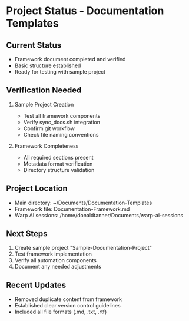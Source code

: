 # Project Status - Documentation Templates

## Current Status
- Framework document completed and verified
- Basic structure established
- Ready for testing with sample project

## Verification Needed
1. Sample Project Creation
   - Test all framework components
   - Verify sync_docs.sh integration
   - Confirm git workflow
   - Check file naming conventions

2. Framework Completeness
   - All required sections present
   - Metadata format verification
   - Directory structure validation

## Project Location
- Main directory: ~/Documents/Documentation-Templates
- Framework file: Documentation-Framework.md
- Warp AI sessions: /home/donaldtanner/Documents/warp-ai-sessions

## Next Steps
1. Create sample project "Sample-Documentation-Project"
2. Test framework implementation
3. Verify all automation components
4. Document any needed adjustments

## Recent Updates
- Removed duplicate content from framework
- Established clear version control guidelines
- Included all file formats (.md, .txt, .rtf)

